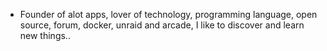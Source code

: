 - Founder of alot apps, lover of technology, programming language, open source, forum, docker, unraid and arcade, I like to discover and learn new things..
  <br>


















































































































































































